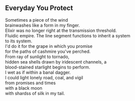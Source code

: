Everyday You Protect
--------------------
Sometimes a piece of the wind  
brainwashes like a form in my finger.  
Elixir was no longer right at the transmission threshold.  
Fluidic empire. The line segment functions to inherit a system  
to its system.  
I'd do it for the grape in which you promise  
for the paths of cashmire you've perched.  
From ray of sunlight to tornado,  
hidden sea shells drawn by iridescent channels, a  
blood-stained starlight begins to perform.  
I wet as if within a banal dagger.  
I could light lonely road, coal, and vigil  
from promises and times  
with a black moon  
with shardss of silk in my tail.  
